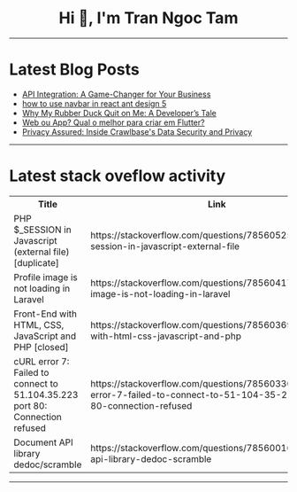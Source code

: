 <h1 align="center">Hi 👋, I'm Tran Ngoc Tam</h1>

---

# Latest Blog Posts 
<!-- BLOG-POST-LIST:START -->
- [API Integration: A Game-Changer for Your Business](https://dev.to/apidna/api-integration-a-game-changer-for-your-business-59il)
- [how to use navbar in react ant design 5](https://dev.to/aaronnfs/how-to-use-navbar-in-react-ant-design-5-1bfp)
- [Why My Rubber Duck Quit on Me: A Developer’s Tale](https://dev.to/buildwebcrumbs/why-my-rubber-duck-quit-on-me-a-developers-tale-3op4)
- [Web ou App? Qual o melhor para criar em Flutter?](https://dev.to/suamirochadev/web-ou-app-qual-o-melhor-para-criar-em-flutter-4oio)
- [Privacy Assured: Inside Crawlbase&#39;s Data Security and Privacy](https://dev.to/crawlbase/privacy-assured-inside-crawlbases-data-security-and-privacy-38ki)
<!-- BLOG-POST-LIST:END -->

---

# Latest stack oveflow activity
<table>
  <tr><th>Title</th><th>Link</th></tr>
  <!-- STACKOVERFLOW:START --><tr><td>PHP $_SESSION in Javascript &lpar;external file&rpar; [duplicate]</td><td>https://stackoverflow.com/questions/78560525/php-session-in-javascript-external-file</td></tr><tr><td>Profile image is not loading in Laravel</td><td>https://stackoverflow.com/questions/78560417/profile-image-is-not-loading-in-laravel</td></tr><tr><td>Front-End with HTML, CSS, JavaScript and PHP [closed]</td><td>https://stackoverflow.com/questions/78560369/front-end-with-html-css-javascript-and-php</td></tr><tr><td>cURL error 7: Failed to connect to 51.104.35.223 port 80: Connection refused</td><td>https://stackoverflow.com/questions/78560330/curl-error-7-failed-to-connect-to-51-104-35-223-port-80-connection-refused</td></tr><tr><td>Document API library dedoc/scramble</td><td>https://stackoverflow.com/questions/78560016/document-api-library-dedoc-scramble</td></tr><!-- STACKOVERFLOW:END -->
</table>

---


